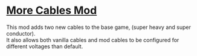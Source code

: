 ﻿# [More Cables Mod](https://steamcommunity.com/sharedfiles/filedetails/?id=3555588082)
This mod adds two new cables to the base game, (super heavy and super conductor).  
It also allows both vanilla cables and mod cables to be configured for different voltages than default.